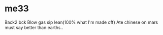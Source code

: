 # me33
Back2 bck
Blow gas sip lean(100% what I'm made off)
Ate chinese on mars must say better than earths..
